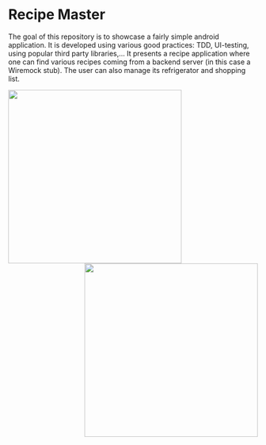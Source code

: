 # Recipe Master

The goal of this repository is to showcase a fairly simple android application. It is developed using various good practices: TDD, UI-testing, using popular third party libraries,... It presents a recipe application where one can find various recipes coming from a backend server (in this case a Wiremock stub). The user can also manage its refrigerator and shopping list.

<img src="https://user-images.githubusercontent.com/48157659/127305828-d59f8129-136d-4012-aa24-cc29d8afd73f.png" width=350 align="left">
<img src="https://user-images.githubusercontent.com/48157659/127306371-920c9df0-59e6-40ad-ad6e-122855f08157.png" width=350 align="right">
